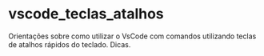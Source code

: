 # vscode_teclas_atalhos
Orientações sobre como utilizar o VsCode com comandos utilizando teclas de atalhos rápidos do teclado. Dicas.
